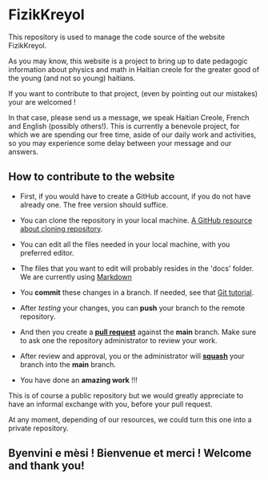 # FizikKreyol

This repository is used to manage the code source of the website FizikKreyol.

As you may know, this website is a project to bring up to date pedagogic information
about physics and math in Haitian creole for the greater good of the young (and not so young) haitians.

If you want to contribute to that project, (even by pointing out our mistakes) your are welcomed !


In that case, please send us a message, we speak Haitian Creole, French and English (possibly others!).
This is currently a benevole project, for which we are spending our free time, aside of our daily work and activities,
so you may experience some delay between your message and our answers.

## How to contribute to the website 

- First, if you would have to create a GitHub account, if you do not have already one. The free version should suffice.
  
- You can clone the repository in your local machine.  [A GitHub resource about cloning repository](https://docs.github.com/en/free-pro-team@latest/github/creating-cloning-and-archiving-repositories/cloning-a-repository).
  
- You can edit all the files needed in your local machine, with you preferred editor.

- The files that you want to edit will probably resides in the 'docs' folder. We are currently using [Markdown](https://guides.github.com/features/mastering-markdown/)
  
- You **commit** these changes in a branch. If needed, see that [Git tutorial](https://git-scm.com/docs/gittutorial).
  
- After *testing* your changes, you can **push** your branch to the remote repository.
  
- And then you create a [**pull request**](https://docs.github.com/en/free-pro-team@latest/github/collaborating-with-issues-and-pull-requests/creating-a-pull-request) against the **main** branch. Make sure to ask one the repository administrator to review your work.
  
- After review and approval, you or the administrator will [**squash**](https://docs.github.com/en/free-pro-team@latest/github/administering-a-repository/about-merge-methods-on-github) your branch into the **main** branch.
  
- You have done an **amazing work** !!!

This is of course a public repository but we would greatly appreciate to have an informal exchange with you, before your pull request.

At any moment, depending of our resources, we could turn this one into a private repository.

## Byenvini e mèsi ! Bienvenue et merci ! Welcome and thank you!
